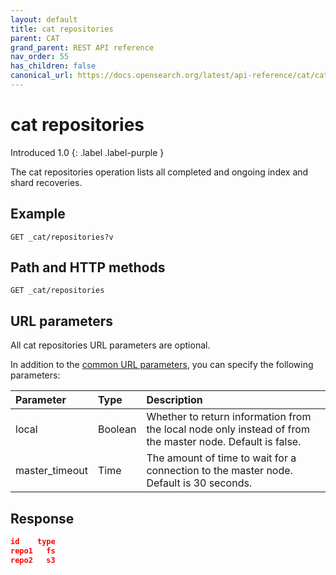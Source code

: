```yaml
---
layout: default
title: cat repositories
parent: CAT
grand_parent: REST API reference
nav_order: 55
has_children: false
canonical_url: https://docs.opensearch.org/latest/api-reference/cat/cat-repositories/
---
```


# cat repositories
Introduced 1.0
{: .label .label-purple }

The cat repositories operation lists all completed and ongoing index and shard recoveries.

## Example

```
GET _cat/repositories?v
```

## Path and HTTP methods

```
GET _cat/repositories
```

## URL parameters

All cat repositories URL parameters are optional.

In addition to the [common URL parameters]({{site.url}}{{site.baseurl}}/opensearch/rest-api/cat/index#common-url-parameters), you can specify the following parameters:

Parameter | Type | Description
:--- | :--- | :---
local | Boolean | Whether to return information from the local node only instead of from the master node. Default is false.
master_timeout | Time | The amount of time to wait for a connection to the master node. Default is 30 seconds.


## Response

```json
id    type
repo1   fs
repo2   s3
```
